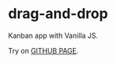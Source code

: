 # drag-and-drop

Kanban app with Vanilla JS.

Try on [GITHUB PAGE](https://buumu8.github.io/drag-and-drop).
